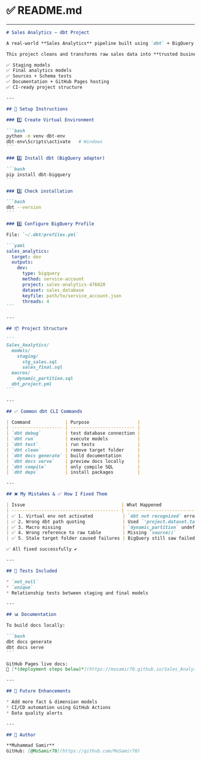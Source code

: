 # ✅ README.md 


---

````markdown
# Sales Analytics – dbt Project

A real-world **Sales Analytics** pipeline built using `dbt` + BigQuery.

This project cleans and transforms raw sales data into **trusted business insights**, while also serving as a learning environment to practice dbt:

✅ Staging models  
✅ Final analytics models  
✅ Sources + Schema tests  
✅ Documentation + GitHub Pages hosting  
✅ CI-ready project structure

---

## 🔧 Setup Instructions

### 1️⃣ Create Virtual Environment

```bash
python -m venv dbt-env
dbt-env\Scripts\activate   # Windows
```

### 2️⃣ Install dbt (BigQuery adapter)

```bash
pip install dbt-bigquery
```

### 3️⃣ Check installation

```bash
dbt --version
```

### 4️⃣ Configure BigQuery Profile

File: `~/.dbt/profiles.yml`

```yaml
sales_analytics:
  target: dev
  outputs:
    dev:
      type: bigquery
      method: service-account
      project: sales-analytics-476020
      dataset: sales_database
      keyfile: path/to/service_account.json
      threads: 4
```

---

## 📦 Project Structure

```
Sales_Analytics/
  models/
    staging/
      stg_sales.sql
      sales_final.sql
  macros/
    dynamic_partition.sql
  dbt_project.yml
```

---

## ✅ Common dbt CLI Commands

| Command             | Purpose                  |
| ------------------- | ------------------------ |
| `dbt debug`         | test database connection |
| `dbt run`           | execute models           |
| `dbt test`          | run tests                |
| `dbt clean`         | remove target folder     |
| `dbt docs generate` | build documentation      |
| `dbt docs serve`    | preview docs locally     |
| `dbt compile`       | only compile SQL         |
| `dbt deps`          | install packages         |

---

## ❌ My Mistakes & ✅ How I Fixed Them

| Issue                                    | What Happened                                     | Solution                                                               |
| ---------------------------------------- | ------------------------------------------------- | ---------------------------------------------------------------------- |
| ✅ 1. Virtual env not activated           | `dbt not recognized` error                        | Use: `dbt-env\Scripts\activate` BEFORE running dbt                     |
| ✅ 2. Wrong dbt path quoting              | Used `'project.dataset.table'` → SQL syntax error | Must use **backticks** in BigQuery: <br> `` `project.dataset.table` `` |
| ✅ 3. Macro missing                       | `dynamic_partition` undefined                     | Removed unused macro / ensured correct syntax                          |
| ✅ 4. Wrong reference to raw table        | Missing `source()`                                | Used: `from {{ source('sales_database', 'raw_sales') }}`               |
| ✅ 5. Stale target folder caused failures | BigQuery still saw failed view                    | Fix: `dbt clean && dbt run`                                            |

✅ All fixed successfully ✔

---

## 🧪 Tests Included

* `not_null`
* `unique`
* Relationship tests between staging and final models

---

## 📊 Documentation

To build docs locally:

```bash
dbt docs generate
dbt docs serve
```

GitHub Pages live docs:
🔗 [*(deployment steps below)*](https://mosamir70.github.io/Sales_Analytics/#!/overview)

---

## 🚀 Future Enhancements

* Add more fact & dimension models
* CI/CD automation using GitHub Actions
* Data quality alerts

---

## 👤 Author

**Muhammad Samir**
GitHub: [@MoSamir70](https://github.com/MoSamir70)

